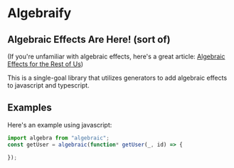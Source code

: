 # Algebraify

## Algebraic Effects Are Here! (sort of)

(If you're unfamiliar with algebraic effects, here's a great article: [Algebraic Effects for the Rest of Us](https://overreacted.io/algebraic-effects-for-the-rest-of-us/))

This is a single-goal library that utilizes generators to add algebraic effects to javascript and typescript.

## Examples

Here's an example using javascript:
```js
import algebra from "algebraic";
const getUser = algebraic(function* getUser(_, id) => {
  
});
